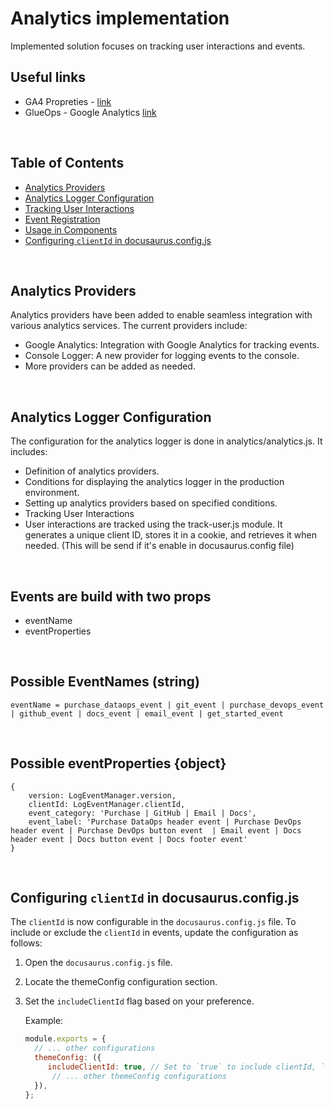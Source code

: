 

# Analytics implementation

Implemented solution focuses on tracking user interactions and events.

## Useful links
- GA4 Propreties -  [link](https://docs.google.com/document/d/1yoWmgTJUfOGaIIHuPwJSdT3408_BbM_QAwqVQXSHJJI/edit#heading=h.tfpvwbcpo5fj
)
-  GlueOps - Google Analytics [link](https://docs.google.com/spreadsheets/d/1agw7PhV8OJppWvkZoocT_FrxSRRboHuum9VuYhBiaNw/edit#gid=1198684761)
 <br />


## Table of Contents
- [Analytics Providers](#analytics-providers)
- [Analytics Logger Configuration](#analytics-logger-configuration)
- [Tracking User Interactions](#tracking-user-interactions)
- [Event Registration](#event-registration)
- [Usage in Components](#usage-in-components)
- [Configuring `clientId` in docusaurus.config.js](#configuring-clientid-in-docusaurusconfigjs)
 <br />

## Analytics Providers
Analytics providers have been added to enable seamless integration with various analytics services. The current providers include:
- Google Analytics: Integration with Google Analytics for tracking events.
- Console Logger: A new provider for logging events to the console.
- More providers can be added as needed.
 <br />

## Analytics Logger Configuration
The configuration for the analytics logger is done in analytics/analytics.js. It includes:

- Definition of analytics providers.
- Conditions for displaying the analytics logger in the production environment.
- Setting up analytics providers based on specified conditions.
- Tracking User Interactions
- User interactions are tracked using the track-user.js module. It generates a unique client ID, stores it in a cookie, and retrieves it when needed. (This will be send if it's enable in docusaurus.config file)
 <br />

## Events are build with two props
- eventName
- eventProperties
 <br />

## Possible EventNames (string)
    eventName = purchase_dataops_event | git_event | purchase_devops_event | github_event | docs_event | email_event | get_started_event
 <br />

## Possible eventProperties {object}
    {  
        version: LogEventManager.version,
        clientId: LogEventManager.clientId,
        event_category: 'Purchase | GitHub | Email | Docs',
        event_label: 'Purchase DataOps header event | Purchase DevOps header event | Purchase DevOps button event  | Email event | Docs header event | Docs button event | Docs footer event' 
    }
 <br />

## Configuring `clientId` in docusaurus.config.js
The `clientId` is now configurable in the `docusaurus.config.js` file. To include or exclude the `clientId` in events, update the configuration as follows:

1. Open the `docusaurus.config.js` file.
2. Locate the themeConfig configuration section.
3. Set the `includeClientId` flag based on your preference.

   Example:
   ```js
   module.exports = {
     // ... other configurations
     themeConfig: ({ 
        includeClientId: true, // Set to `true` to include clientId, `false` to exclude
         // ... other themeConfig configurations
     }),
   };
